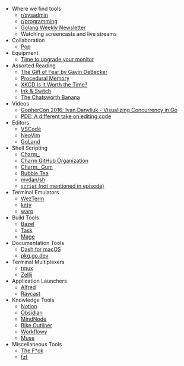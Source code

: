 - Where we find tools
    - [r/sysadmin](https://www.reddit.com/r/sysadmin/)
    - [r/programming](https://www.reddit.com/r/programming/)
    - [Golang Weekly Newsletter](https://golangweekly.com)
    - Watching screencasts and live streams
- Collaboration
    - [Pop](https://pop.com)
- Equipment
    - [Time to upgrade your monitor](https://tonsky.me/blog/monitors/)
- Assorted Reading
    - [The Gift of Fear by Gavin DeBecker](https://www.worldcat.org/title/36143575)
    - [Procedural Memory](https://www.sciencedirect.com/topics/medicine-and-dentistry/procedural-memory)
    - [XKCD Is It Worth the Time?](https://xkcd.com/1205/)
    - [Ink & Switch](https://www.inkandswitch.com)
    - [The Chatsworth Banana](https://www.chatsworth.org/news-media/news-blogs-press-releases/the-chatsworth-banana/)
- Videos
    - [GopherCon 2016: Ivan Danyliuk - Visualizing Concurrency in Go](https://youtu.be/KyuFeiG3Y60)
    - [PDE: A different take on editing code](https://youtu.be/QMVIJhC9Veg)
- Editors
    - [VSCode](https://code.visualstudio.com)
    - [NeoVim](https://neovim.io/)
    - [GoLand](https://www.jetbrains.com/go/)
- Shell Scripting
    - [Charm_](https://charm.sh)
    - [Charm GitHub Organization](https://github.com/charmbracelet)
    - [Charm_ Gum](https://github.com/charmbracelet/gum)
    - [Bubble Tea](https://github.com/charmbracelet/bubbletea)
    - [mvdan/sh](https://github.com/mvdan/sh)
    - [`script` (not mentioned in episode)](https://github.com/bitfield/script)
- Terminal Emulators
    - [WezTerm](https://wezfurlong.org/wezterm/)
    - [kitty](https://sw.kovidgoyal.net/kitty/)
    - [warp](https://www.warp.dev)
- Build Tools
    - [Bazel](https://bazel.build)
    - [Task](https://taskfile.dev)
    - [Mage](https://magefile.org)
- Documentation Tools
    - [Dash for macOS](https://kapeli.com/dash)
    - [pkg.go.dev](https://pkg.go.dev)
- Terminal Multiplexers
    - [tmux](https://github.com/tmux/tmux/wiki)
    - [Zellij](https://zellij.dev)
- Application Launchers
    - [Alfred](https://www.alfredapp.com)
    - [Raycast](https://www.raycast.com)
- Knowledge Tools
    - [Notion](https://www.notion.so)
    - [Obsidian](https://obsidian.md)
    - [MindNode](https://www.mindnode.com/)
    - [Bike Outliner](https://www.hogbaysoftware.com/bike/)
    - [Workflowy](https://workflowy.com)
    - [Muse](https://museapp.com)
- Miscellaneous Tools
    - [The F*ck](https://github.com/nvbn/thefuck)
    - [fzf](https://github.com/junegunn/fzf)